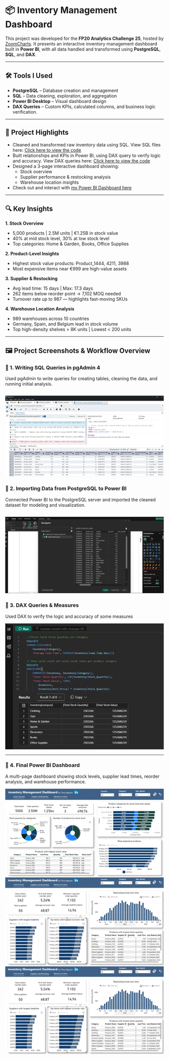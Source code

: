 # 📦 Inventory Management Dashboard

This project was developed for the **FP20 Analytics Challenge 25**, hosted by [ZoomCharts](https://zoomcharts.com/en/microsoft-power-bi-custom-visuals/challenges/fp20-analytics-april-2025). It presents an interactive inventory management dashboard built in **Power BI**, with all data handled and transformed using **PostgreSQL**, **SQL**, and **DAX**.

---

## 🛠 Tools I Used

- **PostgreSQL** – Database creation and management
- **SQL** – Data cleaning, exploration, and aggregation
- **Power BI Desktop** – Visual dashboard design
- **DAX Queries** – Custom KPIs, calculated columns, and business logic verification.

---

## 📁 Project Highlights

- Cleaned and transformed raw inventory data using SQL. View SQL files here: [Click here to view the code](Data_cleaning_and_exploration.sql)  
- Built relationships and KPIs in Power BI, using DAX query to verify logic and accuracy. View DAX queries here: [Click here to view the code](DAX-query.txt)
- Designed a 3-page interactive dashboard showing:
  - Stock overview
  - Supplier performance & restocking analysis
  - Warehouse location insights
- Check out and interact with [my Power BI Dashboard here](https://lnkd.in/eBngvxtb)

---

## 🔍 Key Insights

**1. Stock Overview**
- 5,000 products | 2.5M units | €1.25B in stock value
- 40% at mid stock level, 30% at low stock level
- Top categories: Home & Garden, Books, Office Supplies

**2. Product-Level Insights**
- Highest stock value products: Product_1444, 4211, 3988
- Most expensive items near €999 are high-value assets

**3. Supplier & Restocking**
- Avg lead time: 15 days | Max: 17.3 days
- 262 items below reorder point → 7,102 MOQ needed
- Turnover rate up to 987 — highlights fast-moving SKUs

**4. Warehouse Location Analysis**
- 989 warehouses across 10 countries
- Germany, Spain, and Belgium lead in stock volume
- Top high-density shelves > 8K units | Lowest < 200 units

---
## 🖼️ Project Screenshots & Workflow Overview
### 🔹 1. Writing SQL Queries in pgAdmin 4

Used pgAdmin to write queries for creating tables, cleaning the data, and running initial analysis.

![SQL Query in pgAdmin 4](images/SQL.png)
---

### 🔹 2. Importing Data from PostgreSQL to Power BI

Connected Power BI to the PostgreSQL server and imported the cleaned dataset for modeling and visualization.

![Import to Power BI](images/Import.png)
---

### 🔹 3. DAX Queries & Measures

Used DAX to verify the logic and accuracy of some measures

![DAX Measure Editor](images/DAX.png)  

---

### 🔹 4. Final Power BI Dashboard

A multi-page dashboard showing stock levels, supplier lead times, reorder analysis, and warehouse performance.

![Final Power BI Dashboard1](images/PBI1.png)
![Final Power BI Dashboard2](images/PBI2.png)
![Final Power BI Dashboard3](images/PBI2.png)


